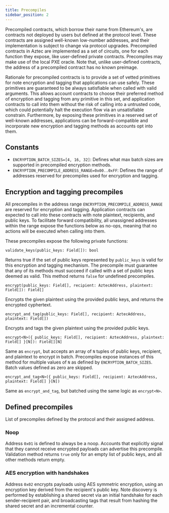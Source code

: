 ```yaml
---
title: Precompiles
sidebar_position: 2
---
```


Precompiled contracts, which borrow their name from Ethereum's, are contracts not deployed by users but defined at the protocol level. These contracts are assigned well-known low-number addresses, and their implementation is subject to change via protocol upgrades. Precompiled contracts in Aztec are implemented as a set of circuits, one for each function they expose, like user-defined private contracts. Precompiles may make use of the local PXE oracle. Note that, unlike user-defined contracts, the address of a precompiled contract has no known preimage.

Rationale for precompiled contracts is to provide a set of vetted primitives for note encryption and tagging that applications can use safely. These primitives are guaranteed to be always satisfiable when called with valid arguments. This allows account contracts to choose their preferred method of encryption and tagging from any primitive in this set, and application contracts to call into them without the risk of calling into a untrusted code, which could potentially halt the execution flow via an unsatisfiable constrain. Furthermore, by exposing these primitives in a reserved set of well-known addresses, applications can be forward-compatible and incorporate new encryption and tagging methods as accounts opt into them.

## Constants

- `ENCRYPTION_BATCH_SIZES=[4, 16, 32]`: Defines what max batch sizes are supported in precompiled encryption methods.
- `ENCRYPTION_PRECOMPILE_ADDRESS_RANGE=0x00..0xFF`: Defines the range of addresses reserved for precompiles used for encryption and tagging.

## Encryption and tagging precompiles

All precompiles in the address range `ENCRYPTION_PRECOMPILE_ADDRESS_RANGE` are reserved for encryption and tagging. Application contracts can expected to call into these contracts with note plaintext, recipients, and public keys. To facilitate forward compatibility, all unassigned addresses within the range expose the functions below as no-ops, meaning that no actions will be executed when calling into them.

These precompiles expose the following private functions:

```
validate_keys(public_keys: Field[]): bool
```

<!-- TODO: What's the max length for public_keys? Do we differentiate the keys in this array, or let the encryption method to handle them? -->


Returns true if the set of public keys represented by `public_keys` is valid for this encryption and tagging mechanism. The precompile must guarantee that any of its methods must succeed if called with a set of public keys deemed as valid. This method returns `false` for undefined precompiles.

```
encrypt(public_keys: Field[], recipient: AztecAddress, plaintext: Field[]): Field[]
```

<!-- TODO: How do we identify which key to use here? (ie incoming or outgoing?) Who does the derivation if needed? What are the max lengths for plaintext and returned cyphertext? Should we have multiple flavors? -->

Encrypts the given plaintext using the provided public keys, and returns the encrypted cyphertext.

```
encrypt_and_tag(public_keys: Field[], recipient: AztecAddress, plaintext: Field[])
```

<!-- TODO: Does this method also broadcast? If so, should it broadcast as if it were msg_sender? If not, how do we handle scenarios when we need to broadcast more than one note if there are multiple recipients? -->

Encrypts and tags the given plaintext using the provided public keys.

```
encrypt<N>({ public_keys: Field[], recipient: AztecAddress, plaintext: Field[] }[N]): Field[][N]
```

Same as `encrypt`, but accepts an array of `N` tuples of public keys, recipient, and plaintext to encrypt in batch. Precompiles expose instances of this method for multiple values of `N` as defined by `ENCRYPTION_BATCH_SIZES`. Batch values defined as zero are skipped.

```
encrypt_and_tag<N>({ public_keys: Field[], recipient: AztecAddress, plaintext: Field[] }[N])
```

Same as `encrypt_and_tag`, but batched using the same logic as `encrypt<N>`.

## Defined precompiles

List of precompiles defined by the protocol and their assigned address.

### Noop

Address `0x01` is defined to always be a noop. Accounts that explicitly signal that they cannot receive encrypted payloads can advertise this precompile. Validation method returns `true` only for an empty list of public keys, and all other methods return empty.

### AES encryption with handshakes

Address `0x02` encrypts payloads using AES symmetric encryption, using an encryption key derived from the recipient's public key. Note discovery is performed by establishing a shared secret via an initial handshake for each sender-recipient pair, and broadcasting tags that result from hashing the shared secret and an incremental counter.

<!-- TODO: Complete spec. Specify the flavor of public keys. -->